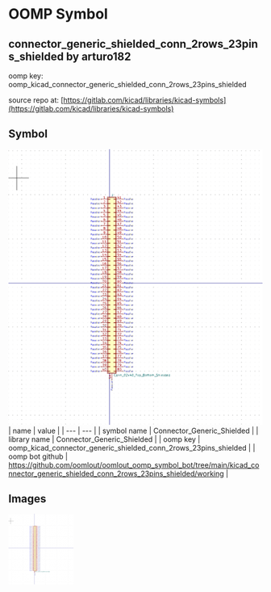 # OOMP Symbol  
## connector_generic_shielded_conn_2rows_23pins_shielded  by arturo182  
  
oomp key: oomp_kicad_connector_generic_shielded_conn_2rows_23pins_shielded  
  
source repo at: [https://gitlab.com/kicad/libraries/kicad-symbols](https://gitlab.com/kicad/libraries/kicad-symbols)  
## Symbol  
  
[![working.png](working_600.png)](working.png)  
| name | value | 
| --- | --- | 
| symbol name | Connector_Generic_Shielded | 
| library name | Connector_Generic_Shielded | 
| oomp key | oomp_kicad_connector_generic_shielded_conn_2rows_23pins_shielded | 
| oomp bot github | https://github.com/oomlout/oomlout_oomp_symbol_bot/tree/main/kicad_connector_generic_shielded_conn_2rows_23pins_shielded/working | 
## Images  
  
[![working.png](working_140.png)](working.png)  
